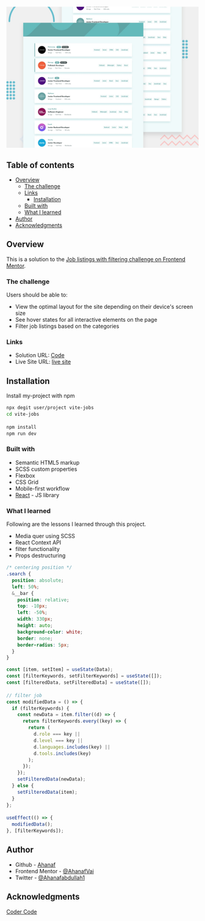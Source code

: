 ![](./screenshot/desktop-preview.jpg)

## Table of contents

- [Overview](#overview)
  - [The challenge](#the-challenge)
  - [Links](#links)
    - [Installation](#installation)
  - [Built with](#built-with)
  - [What I learned](#what-i-learned)
- [Author](#author)
- [Acknowledgments](#acknowledgments)

## Overview

This is a solution to the [Job listings with filtering challenge on Frontend Mentor](https://www.frontendmentor.io/challenges/job-listings-with-filtering-ivstIPCt).

### The challenge

Users should be able to:

- View the optimal layout for the site depending on their device's screen size
- See hover states for all interactive elements on the page
- Filter job listings based on the categories

### Links

- Solution URL: [Code](https://github.com/AhanafVai/Vite-jobs)
- Live Site URL: [live site](https://vite-jobs.vercel.app)

## Installation

Install my-project with npm

```bash
npx degit user/project vite-jobs
cd vite-jobs

npm install
npm run dev
```

### Built with

- Semantic HTML5 markup
- SCSS custom properties
- Flexbox
- CSS Grid
- Mobile-first workflow
- [React](https://reactjs.org/) - JS library

### What I learned

Following are the lessons I learned through this project.

- Media quer using SCSS
- React Context API
- filter functionality
- Props destructuring

```SCSS
/* centering position */
.search {
  position: absolute;
  left: 50%;
  &__bar {
    position: relative;
    top: -10px;
    left: -50%;
    width: 330px;
    height: auto;
    background-color: white;
    border: none;
    border-radius: 5px;
  }
}
```

```js
const [item, setItem] = useState(Data);
const [filterKeywords, setFilterKeywords] = useState([]);
const [filteredData, setFilteredData] = useState([]);

// filter job
const modifiedData = () => {
  if (filterKeywords) {
    const newData = item.filter((d) => {
      return filterKeywords.every((key) => {
        return (
          d.role === key ||
          d.level === key ||
          d.languages.includes(key) ||
          d.tools.includes(key)
        );
      });
    });
    setFilteredData(newData);
  } else {
    setFilteredData(item);
  }
};

useEffect(() => {
  modifiedData();
}, [filterKeywords]);
```

## Author

- Github - [Ahanaf](https://github.com/AhanafVai)
- Frontend Mentor - [@AhanafVai](https://www.frontendmentor.io/profile/AhanafVai)
- Twitter - [@Ahanafabdullah1](https://twitter.com/Ahanafabdullah1)

## Acknowledgments

[Coder Code](https://www.youtube.com/c/TheCoderCoder)
